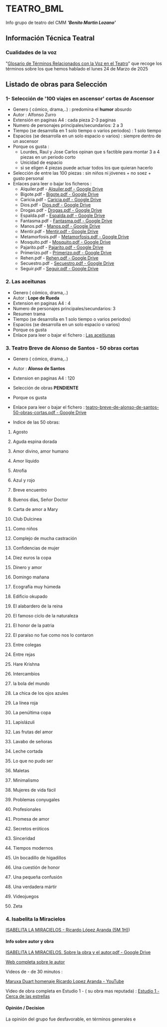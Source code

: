 # TEATRO_BML

Info grupo de teatro del CMM ***'Benito Martin Lozano'***

## Información Técnica Teatral

### Cualidades de la voz

 "[Glosario de Términos Relacionados con la Voz en el Teatro](https://drive.google.com/file/d/1T_i4gOgEjN2N43eISUi2a5TAw62mm_4Z/view?usp=drive_link)" que recoge los términos sobre los que hemos hablado el lunes 24 de Marzo de 2025

## Listado de obras para Selección

### 1- Selección de '100 viajes en ascensor' cortas de Ascensor

- Genero ( cómico, drama,..) : predomina el **humor** absurdo
- Autor : Alfonso Zurro
- Extensión en paginas A4 : cada pieza 2-3 paginas
- Numero de personajes principales/secundarios: 2 a 3
- Tiempo (se desarrolla en 1 solo tiempo o varios periodos) : 1 solo tiempo
- Espacios (se desarrolla en un solo espacio o varios) : siempre dentro de un ascensor
- Porque os gusta : 
  - Lourdes, Raul y Jose Carlos opinan que s factible para montar 3 a 4 piezas en un periodo corto
  - Unicidad de espacio
  - si se eligen 4 piezas puede actuar todos los que quieran hacerlo
- Selección de entre las 100 piezas : sin niños ni jóvenes + no soez + gusto personal
- Enlaces para leer o bajar los ficheros :
  - Alquiler.pdf - [Alquiler.pdf - Google Drive](https://drive.google.com/file/d/1e_jGJXUc1SdLokIC70hGqlq3Fndg_jDc/view?usp=sharing)
  - Bigote.pdf - [Bigote.pdf - Google Drive](https://drive.google.com/file/d/1yJAZsZsDpFpxmyASBP_QDEGfuSXT914_/view?usp=sharing)
  - Caricia.pdf - [Caricia.pdf - Google Drive](https://drive.google.com/file/d/1pIprEFe41XmuToQFzGBYmLY8-_KUY7gg/view?usp=sharing)
  - Dios.pdf - [Dios.pdf - Google Drive](https://drive.google.com/file/d/1U8FnYdO13B-UbbSLyXZneJIesM_Ld77q/view?usp=sharing)
  - Drogas.pdf - [Drogas.pdf - Google Drive](https://drive.google.com/file/d/1JXbY8mPvaFF31RNdAU6MS5Y0W2CMBs48/view?usp=sharing)
  - Espalda.pdf - [Espalda.pdf - Google Drive](https://drive.google.com/file/d/1LlcbG4VVC1CKf5mGerXjG5YOLpHPFSXf/view?usp=sharing)
  - Fantasma.pdf - [Fantasma.pdf - Google Drive](https://drive.google.com/file/d/1Klzjn8rBH3MbuX0EOQhReKsEYe-jo_Re/view?usp=sharing)
  - Manos.pdf - [Manos.pdf - Google Drive](https://drive.google.com/file/d/1GWw167meU5wT2uCNRrp2NU39EeOMwWet/view?usp=sharing)
  - Mentir.pdf - [Mentir.pdf - Google Drive](https://drive.google.com/file/d/1hFJh3v56VwdJea0CTfU-mkUWmX0xD-dz/view?usp=sharing)
  - Metamorfosis.pdf - [Metamorfosis.pdf - Google Drive](https://drive.google.com/file/d/1bUbhCM1GWabj8MCVHgGVx1TR4CrNT-SD/view?usp=sharing)
  - Mosquito.pdf - [Mosquito.pdf - Google Drive](https://drive.google.com/file/d/1eIs9_eXgumG_XEn3gmRUpl46CBt3rtZ4/view?usp=sharing)
  - Pajarito.pdf - [Pajarito.pdf - Google Drive](https://drive.google.com/file/d/1glGSZOkTy9HeQTgFTVB5zq2vlcC8WHq6/view?usp=sharing)
  - Primerizo.pdf - [Primerizo.pdf - Google Drive](https://drive.google.com/file/d/1rEiJMxLADRC5Ea0pikdsmqVv15ycjXxD/view?usp=sharing)
  - Rehen.pdf - [Rehen.pdf - Google Drive](https://drive.google.com/file/d/1qvtEInZ49ifrJDxsTc_TV-xMiSr1DG5S/view?usp=sharing)
  - Secuestro.pdf - [Secuestro.pdf - Google Drive](https://drive.google.com/file/d/1DW68sjJB320Gb02CqtFFfyBiSvb3vkvC/view?usp=sharing)
  - Seguir.pdf - [Seguir.pdf - Google Drive](https://drive.google.com/file/d/1T_EDXEFz78r51N-Pr8OqutZEoGvLLYOS/view?usp=sharing)

### 2. Las aceitunas

* Genero ( cómico, drama,..)
* Autor : **Lope de Rueda**
* Extension en paginas A4 : 4
* Numero de personajes principales/secundarios: 3
* Resumen trama
* Tiempo (se desarrolla en 1 solo tiempo o  varios periodos)
* Espacios (se desarrolla en un solo espacio o varios)
* Porque os gusta
* Enlace para leer o bajar el fichero : [Las aceitiunas](https://drive.google.com/file/d/12pfWHfCS2ozrEAyv6qG5nnq-45Zxm6RB/view?usp=sharing)

### 3. Teatro Breve de Alonso de Santos - 50 obras cortas

- Genero ( cómico, drama,..)

- Autor : **Alonso de Santos**

- Extension en paginas A4 : 120

- Selección de obras **PENDIENTE**

- Porque os gusta

- Enlace para leer o bajar el fichero : [teatro-breve-de-alonso-de-santos-50-obras-cortas.pdf - Google Drive](https://drive.google.com/file/d/1Yl8lkvd8bIEvxIHPY8XLKzCnjpRCWUfk/view?usp=sharing)

- Indice de las 50 obras:
1. Agosto

2. Aguda espina dorada

3. Amor divino, amor humano

4. Amor líquido

5. Atrofia

6. Azul y rojo

7. Breve encuentro

8. Buenos días, Señor Doctor

9. Carta de amor a Mary

10. Club Dulcinea

11. Como niños

12. Complejo de mucha castración

13. Confidencias de mujer

14. Diez euros la copa

15. Dinero y amor

16. Domingo mañana

17. Ecografía muy húmeda

18. Edificio okupado

19. El alabardero de la reina

20. El famoso ciclo de la naturaleza

21. El honor de la patria

22. El paraíso no fue como nos lo contaron

23. Entre colegas

24. Entre rejas

25. Hare Krishna

26. Intercambios

27. la bola del mundo

28. La chica de los ojos azules

29. La línea roja

30. La penúltima copa

31. Lapislázuli

32. Las frutas del amor

33. Lavabo de señoras

34. Leche cortada

35. Lo que no pudo ser

36. Maletas

37. Minimalismo

38. Mujeres de vida fácil

39. Problemas conyugales

40. Profesionales

41. Promesa de amor

42. Secretos eróticos

43. Sinceridad

44. Tiempos modernos

45. Un bocadillo de higadillos

46. Una cuestión de honor

47. Una pequeña confusión

48. Una verdadera mártir

49. Videojuegos

50. Zeta

### 4. Isabelita la Miracielos

[ISABELITA LA MIRACIELOS - Ricardo López Aranda (5M 1H)](https://drive.google.com/file/d/1DbVDFdcYs_ZdzZHs3WkAeqsMUAOzX_lN/view?usp=sharing))

#### Info sobre autor y obra

[ISABELITA LA MIRACIELOS. Sobre la obra y el autor.pdf - Google Drive](https://drive.google.com/file/d/1x6UihK4V_62iqvRqq2LJDbiMS9PNk0r2/view?usp=sharing)

[Web completa sobre le autor](https://www.lopez-aranda.com/)

Videos de - de 30 minutos :

[Maruxa Duart homenaje Ricardo Lopez Aranda - YouTube](https://youtu.be/ZWeu1ujNCIE?si=ub8BwgPqjiT1tf3K)

Video de obra completa en Estudio 1 - ( su obra mas reputada) : [Estudio 1 - Cerca de las estrellas](https://www.rtve.es/play/videos/estudio-1/estudio-1-cerca-estrellas/5394451/)

#### Opinión / Decision

La opinión del grupo fue desfavorable, en términos generales e
